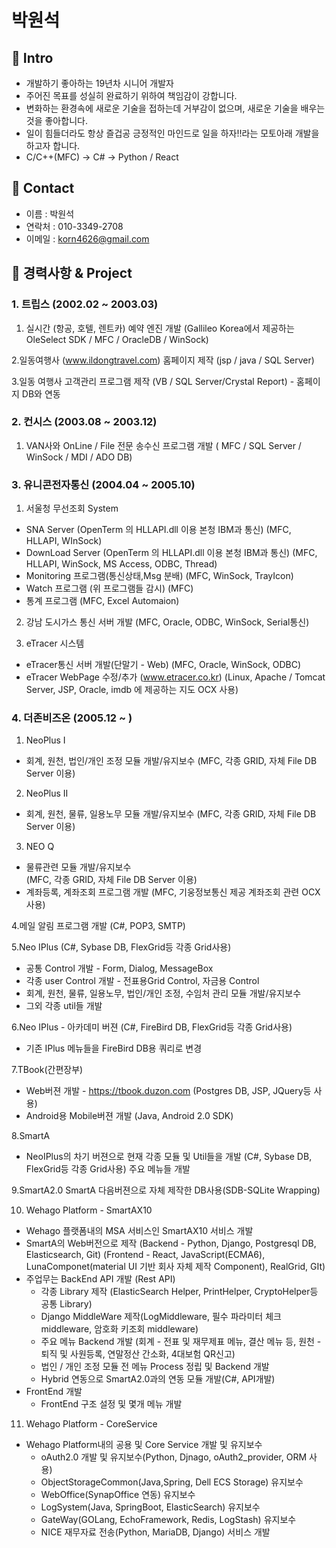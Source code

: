 # 박원석
> 

## :pushpin: Intro
- 개발하기 좋아하는 19년차 시니어 개발자
- 주어진 목표를 성실히 완료하기 위하여 책임감이 강합니다.
- 변화하는 환경속에 새로운 기술을 접하는데 거부감이 없으며, 새로운 기술을 배우는 것을 좋아합니다.
- 일이 힘들더라도 항상 즐겁공 긍정적인 마인드로 일을 하자!!라는 모토아래 개발을 하고자 합니다.
- C/C++(MFC) -> C# -> Python / React

## :pushpin: Contact
- 이름 : 박원석
- 연락처 : 010-3349-2708
- 이메일 : korn4626@gmail.com


## :pushpin: 경력사항 & Project
### 1. 트립스 (2002.02 ~ 2003.03)
> 
1. 실시간 (항공, 호텔, 렌트카) 예약 엔진 개발 
  (Gallileo Korea에서 제공하는 OleSelect SDK / MFC / OracleDB / WinSock)

2.일동여행사 (www.ildongtravel.com) 홈페이지 제작
  (jsp / java / SQL Server)

3.일동 여행사 고객관리 프로그램 제작
  (VB / SQL Server/Crystal Report) - 홈페이지 DB와 연동
> 
### 2. 컨시스 (2003.08 ~ 2003.12)
1. VAN사와 OnLine / File 전문 송수신 프로그램 개발
  ( MFC / SQL Server / WinSock / MDI / ADO DB)
### 3. 유니콘전자통신 (2004.04 ~ 2005.10)
1. 서울청 무선조회 System
 * SNA Server (OpenTerm 의 HLLAPI.dll 이용 본청 IBM과 통신)
   (MFC, HLLAPI, WInSock)
 * DownLoad Server (OpenTerm 의 HLLAPI.dll 이용 본청 IBM과 통신)
   (MFC, HLLAPI, WinSock, MS Access, ODBC, Thread)
 * Monitoring 프로그램(통신상태,Msg 분배)
   (MFC, WinSock, TrayIcon)
 * Watch 프로그램 (위 프로그램들 감시) (MFC)
 * 통계 프로그램
   (MFC, Excel Automaion)

2. 강남 도시가스 통신 서버 개발
  (MFC, Oracle, ODBC, WinSock, Serial통신)

3. eTracer 시스템
 * eTracer통신 서버 개발(단말기 - Web)
   (MFC, Oracle, WinSock, ODBC)
 * eTracer WebPage 수정/추가 (www.etracer.co.kr)
   (Linux, Apache / Tomcat Server, JSP, Oracle, imdb 에 제공하는 지도 OCX 사용)
### 4. 더존비즈온 (2005.12 ~ )
1.  NeoPlus I 
 * 회계, 원천, 법인/개인 조정 모듈 개발/유지보수
   (MFC, 각종 GRID, 자체 File DB Server 이용)

2. NeoPlus II
 * 회계, 원천, 물류, 일용노무 모듈 개발/유지보수
   (MFC, 각종 GRID, 자체 File DB Server 이용)

3. NEO Q 
 * 물류관련 모듈 개발/유지보수    
   (MFC, 각종 GRID, 자체 File DB Server 이용)
 * 계좌등록, 계좌조회 프로그램 개발 
  (MFC, 기웅정보통신 제공 계좌조회 관련 OCX 사용)

4.메일 알림 프로그램 개발
  (C#, POP3, SMTP)

5.Neo IPlus
  (C#, Sybase DB, FlexGrid등 각종 Grid사용)
 * 공통 Control 개발 - Form, Dialog, MessageBox
 * 각종 user Control 개발 - 전표용Grid Control, 자금용 Control
 * 회계, 원천, 물류, 일용노무, 법인/개인 조정, 수임처 관리 모듈 개발/유지보수
 * 그외 각종 util들 개발

6.Neo IPlus - 아카데미 버젼
  (C#, FireBird DB, FlexGrid등 각종 Grid사용)
 * 기존 IPlus 메뉴들을 FireBird DB용 쿼리로 변경 

7.TBook(간편장부)
 * Web버젼 개발 - https://tbook.duzon.com
  (Postgres DB, JSP, JQuery등 사용)
 * Android용 Mobile버젼 개발
  (Java, Android 2.0 SDK)

8.SmartA
 * NeoIPlus의 차기 버젼으로 현재 각종 모듈 및 Util들을 개발
  (C#, Sybase DB, FlexGrid등 각종 Grid사용)
  주요 메뉴들 개발

9.SmartA2.0
  SmartA 다음버젼으로 자체 제작한 DB사용(SDB-SQLite Wrapping)

10. Wehago Platform - SmartAX10
 * Wehago 플랫폼내의 MSA 서비스인 SmartAX10 서비스 개발
 * SmartA의 Web버전으로 제작
(Backend - Python, Django, Postgresql DB, Elasticsearch, Git)
(Frontend - React, JavaScript(ECMA6), LunaComponet(material UI 기반 회사 자체 제작 Component), RealGrid, GIt)
 * 주업무는 BackEnd API 개발 (Rest API)
   - 각종 Library 제작 (ElasticSearch Helper, PrintHelper, CryptoHelper등 공통 Library)
   - Django MiddleWare 제작(LogMiddleware, 필수 파라미터 체크 middleware, 암호화 키조회 middleware) 
   - 주요 메뉴 Backend 개발 (회계 - 전표 및 재무제표 메뉴, 결산 메뉴 등, 원천 - 퇴직 및 사원등록, 연말정산 간소화, 4대보험 QR신고)
   - 법인 / 개인 조정 모듈 전 메뉴 Process 정립 및 Backend 개발
   - Hybrid 연동으로 SmartA2.0과의 연동 모듈 개발(C#, API개발)
 * FrontEnd 개발
   - FrontEnd 구조 설정 및 몇개 메뉴 개발

11. Wehago Platform - CoreService
 * Wehago Platform내의 공용 및 Core Service 개발 및 유지보수 
   - oAuth2.0 개발 및 유지보수(Python, Djnago, oAuth2_provider, ORM 사용)
   - ObjectStorageCommon(Java,Spring, Dell ECS Storage) 유지보수
   - WebOffice(SynapOffice 연동) 유지보수
   - LogSystem(Java, SpringBoot, ElasticSearch) 유지보수
   - GateWay(GOLang, EchoFramework, Redis, LogStash) 유지보수
   - NICE 재무자료 전송(Python, MariaDB, Django) 서비스 개발 



<!-- Markdown link & img dfn's -->
[tbook]: https://github.com/korn4626/portfolio/blob/main/%E1%84%89%E1%85%B3%E1%84%8F%E1%85%B3%E1%84%85%E1%85%B5%E1%86%AB%E1%84%89%E1%85%A3%E1%86%BA%202021-11-16%20%E1%84%8B%E1%85%A9%E1%84%92%E1%85%AE%204.05.33.png?raw=true
